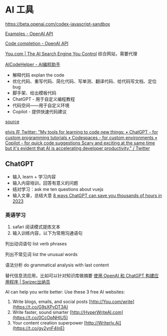 # AI 工具

https://beta.openai.com/codex-javascript-sandbox

[Examples - OpenAI API](https://beta.openai.com/examples)

[Code completion - OpenAI API](https://beta.openai.com/docs/guides/code/introduction)

[You.com | The AI Search Engine You Control](https://you.com/)  综合网站，需要代理

[AICodeHelper - AI编程助手](https://www.aicodehelper.com/#about)

- 解释代码 explan the code
- 优化代码、重写代码、简化代码、写单测、翻译代码、给代码写文档、定位 bug
- 脚手架、给出模板代码
- ChatGPT - 用于自定义编程教程
- 代码空间——用于自定义环境
- Copilot - 提供快速代码建议

[source](https://mobile.twitter.com/omarsar0/status/1609242823613681664)

[elvis 在 Twitter: "My tools for learning to code new things: • ChatGPT - for custom programming tutorials • Codespaces - for custom environments • Copilot - for quick code suggestions Scary and exciting at the same time but it's evident that AI is accelerating developer productivity." / Twitter](https://mobile.twitter.com/omarsar0/status/1609242823613681664)

## ChatGPT

- 输入 learn + 学习内容
- 输入内容培训，回答有意义的问题
- 结对学习：ask me ten questions about vuejs
- 输入文章，总结大意
[8 ways ChatGPT can save you thousands of hours in 2023](https://threadreaderapp.com/thread/1609912415289761795.html)

### 英语学习

1. safari 阅读模式提炼文本
2. 输入训练内容，以下为常用沟通语句

列出动词语句
list verb phrases

列出不常见词
list the unusual words

语法分析
do grammatical analysis with last content

替代信息流应用，比如可以针对知识库做摘要
[使用 OpenAI 和 ChatGPT 构建应用程序 | Swizec出纳员](https://swizec.com/blog/building-apps-with-openai-and-chatgpt/)


AI can help you write better: Use these 3 free AI websites:
1. Write blogs, emails, and social posts [http://You.com/write](https://t.co/G9sXPvDT3A) 
2. Write faster, sound smarter [http://HyperWriteAI.com](https://t.co/0CcOpNHlU5) 
3. Your content creation superpower [http://Writerly.AI](https://t.co/gy2ynF4InE)